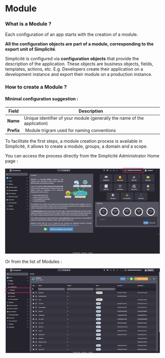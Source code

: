 Module
====================

### What is a Module ?

Each configuration of an app starts with the creation of a module.

**All the configuration objects are part of a module, corresponding to the export unit of Simplicité**.

Simplicité is configured via **configuration objects** that provide the description of the application. These objects are business objects, fields, templates, actions, etc. E.g. Developers create their application on a development instance and export their module on a production instance.

### How to create a Module ?

#### Minimal configuration suggestion : 
| Field | Description |
| ----- | ----------- |
| **Name** | Unique identifier of your module (generally the name of the application) |
| **Prefix** | Module trigram used for naming conventions |

To facilitate the first steps, a module creation process is available in Simplicité, it allows to create a module, groups, a domain and a scope.

You can access the process directly from the Simplicité Administrator Home page :

![alt text](image.png)

Or from the list of Modules :

![alt text](image-1.png)
